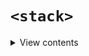 # ``<stack>``
<details>
<summary>View contents</summary>

<ol>
    <li><a href="#push"><code>begin</code></a></li>
    <li><a href="#pop"><code>cbegin</code></a></li>
    <li><a href="#top"><code>end</code></a></li>
    <li><a href="#size"><code>cend</code></a></li>
    <li><a href="#swap"><code>rbegin</code></a></li>
    <li><a href="#empty"><code>crbegin</code></a></li>
    <li><a href="#emplace"><code>rend</code></a>
    <li><a href="#emplace"><code>crend</code></a>
    <li><a href="#emplace"><code>empty</code></a>
    <li><a href="#emplace"><code>size</code></a>
    <li><a href="#emplace"><code>max_size</code></a>
    <li><a href="#emplace"><code>clear</code></a>
    <li><a href="#emplace"><code>insert</code></a>
    <li><a href="#emplace"><code>insert_or_assign</code></a>
    <li><a href="#emplace"><code>emplace</code></a>
    <li><a href="#emplace"><code>emplace_hint</code></a>
    <li><a href="#emplace"><code>try_emplace</code></a>	
    <li><a href="#emplace"><code>erase</code></a>
    <li><a href="#emplace"><code>swap</code></a>
    <li><a href="#emplace"><code>extract</code></a>
    <li><a href="#emplace"><code>merge</code></a>
    <li><a href="#emplace"><code>count</code></a>
    <li><a href="#emplace"><code>find</code></a>
    <li><a href="#emplace"><code>contains</code></a>
    <li><a href="#emplace"><code>equal_range</code></a>
    <li><a href="#emplace"><code>lower_bound</code></a>
    <li><a href="#emplace"><code>upper_bound</code></a>
    <li><a href="#emplace"><code>key_comp</code></a>
    <li><a href="#emplace"><code>value_comp</code></a>	

</ol>
</details>